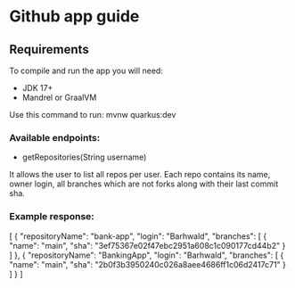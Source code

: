 # Github app guide

## Requirements

To compile and run the app you will need:

- JDK 17+
- Mandrel or GraalVM

Use this command to run: mvnw quarkus:dev

### Available endpoints:
- getRepositories(String username)

It allows the user to list all repos per user. Each repo
contains its name, owner login, all branches which are not forks 
along with their last commit sha.

### Example response:

[
{
"repositoryName": "bank-app",
"login": "Barhwald",
"branches": [
{
"name": "main",
"sha": "3ef75367e02f47ebc2951a608c1c090177cd44b2"
}
]
},
{
"repositoryName": "BankingApp",
"login": "Barhwald",
"branches": [
{
"name": "main",
"sha": "2b0f3b3950240c026a8aee4686ff1c06d2417c71"
}
]
}
]